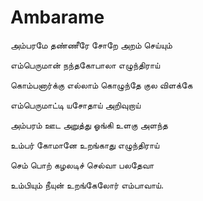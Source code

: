 # Ambarame

அம்பரமே தண்ணீரே சோறே அறம் செய்யும்

எம்பெருமான் நந்தகோபாலா எழுந்திராய்

கொம்பனார்க்கு எல்லாம் கொழுந்தே குல விளக்கே

எம்பெருமாட்டி யசோதாய் அறிவுறாய்

அம்பரம் ஊட அறுத்து ஓங்கி உளகு அளந்த

உம்பர் கோமானே உறங்காது எழுந்திராய்

செம் பொற் கழலடிச் செல்வா பலதேவா

உம்பியும் நீயுன் உறங்கேலோர் எம்பாவாய்.